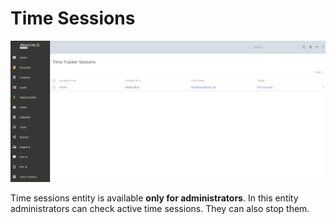 # Time Sessions
![Time Sessions](../../images/time-tracker/time-sessions.png)

Time sessions entity is available **only for administrators**. In this entity administrators can check active time sessions. They can also stop them.